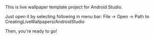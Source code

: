 This is live wallpaper template project for Android Studio.

Just open it by selecting following in menu bar:
File -> Open -> Path to CreatingLiveWallpapers/AndroidStudio

Then, you're ready to go!
